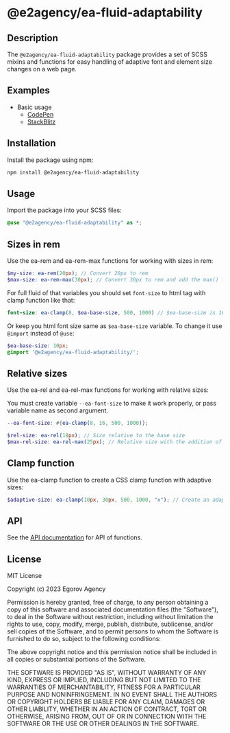 # @e2agency/ea-fluid-adaptability

## Description

The `@e2agency/ea-fluid-adaptability` package provides a set of SCSS mixins and functions for easy handling of adaptive font and element size changes on a web page.

## Examples

- Basic usage
  - [CodePen](https://codepen.io/dowellkin/pen/MWxYNBa)
  - [StackBlitz](https://stackblitz.com/edit/js-xguxsw?file=scss%2Fdemo.scss)

## Installation

Install the package using npm:

```bash
npm install @e2agency/ea-fluid-adaptability
```

## Usage

Import the package into your SCSS files:

```scss
@use "@e2agency/ea-fluid-adaptability" as *;
```

## Sizes in rem

Use the ea-rem and ea-rem-max functions for working with sizes in rem:

```scss
$my-size: ea-rem(20px); // Convert 20px to rem
$max-size: ea-rem-max(30px); // Convert 30px to rem and add the max() function
```

For full fluid of that variables you should set `font-size` to html tag with clamp function like that:

```scss
font-size: ea-clamp(8, $ea-base-size, 500, 1000) // $ea-base-size is 16 by default
```

Or keep you html font size same as `$ea-base-size` variable. To change it use `@import` instead of `@use`:
```scss
$ea-base-size: 10px;
@import '@e2agency/ea-fluid-adaptability/';
```

## Relative sizes

Use the ea-rel and ea-rel-max functions for working with relative sizes:

You must create variable `--ea-font-size` to make it work properly, or pass variable name as second argument.

```scss
--ea-font-size: #{ea-clamp(8, 16, 500, 1000)};

$rel-size: ea-rel(18px); // Size relative to the base size
$max-rel-size: ea-rel-max(25px); // Relative size with the addition of the max() function
```

## Clamp function

Use the ea-clamp function to create a CSS clamp function with adaptive sizes:

```scss
$adaptive-size: ea-clamp(10px, 30px, 500, 1000, "x"); // Create an adaptive size with clamp()
```

## API

See the [API documentation](API-documentation.md) for API of functions.

## License

MIT License

Copyright (c) 2023 Egorov Agency

Permission is hereby granted, free of charge, to any person obtaining a copy
of this software and associated documentation files (the "Software"), to deal
in the Software without restriction, including without limitation the rights
to use, copy, modify, merge, publish, distribute, sublicense, and/or sell
copies of the Software, and to permit persons to whom the Software is
furnished to do so, subject to the following conditions:

The above copyright notice and this permission notice shall be included in all
copies or substantial portions of the Software.

THE SOFTWARE IS PROVIDED "AS IS", WITHOUT WARRANTY OF ANY KIND, EXPRESS OR
IMPLIED, INCLUDING BUT NOT LIMITED TO THE WARRANTIES OF MERCHANTABILITY,
FITNESS FOR A PARTICULAR PURPOSE AND NONINFRINGEMENT. IN NO EVENT SHALL THE
AUTHORS OR COPYRIGHT HOLDERS BE LIABLE FOR ANY CLAIM, DAMAGES OR OTHER
LIABILITY, WHETHER IN AN ACTION OF CONTRACT, TORT OR OTHERWISE, ARISING FROM,
OUT OF OR IN CONNECTION WITH THE SOFTWARE OR THE USE OR OTHER DEALINGS IN THE
SOFTWARE.